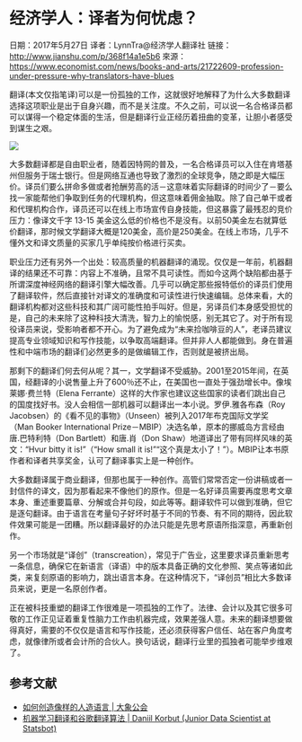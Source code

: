 # 经济学人：译者为何忧虑？

日期：2017年5月27日
译者：LynnTra@经济学人翻译社
链接：http://www.jianshu.com/p/368f14a1e5b6
來源：https://www.economist.com/news/books-and-arts/21722609-profession-under-pressure-why-translators-have-blues

翻译(本文仅指笔译)可以是一份孤独的工作，这就很好地解释了为什么大多数翻译选择这项职业是出于自身兴趣，而不是关注度。不久之前，可以说一名合格译员都可以谋得一个稳定体面的生活，但是翻译行业正经历着扭曲的变革，让胆小者感受到谋生之艰。

![](http://riboseyim-qiniu.riboseyim.com/NLP_20170527_BKD001.jpg)

大多数翻译都是自由职业者，随着因特网的普及，一名合格译员可以入住在肯塔基州但服务于瑞士银行。但是网络互通也导致了激烈的全球竞争，随之即是大幅压价。译员们要么拼命多做或者抢酬劳高的活－这意味着实际翻译的时间少了－要么找一家能帮他们争取到任务的代理机构，但这意味着佣金抽取。除了自己单干或者和代理机构合作，译员还可以在线上市场宣传自身技能，但这暴露了最残忍的竞价压力：像译文千字 13-15 美金这么低的价格也不是没有。以前50美金左右就算低价翻译，那时候文学翻译大概是120美金，高价是250美金。在线上市场，几乎不懂外文和译文质量的买家几乎单纯按价格进行买卖。

职业压力还有另外一个出处：较高质量的机器翻译的涌现。仅仅是一年前，机器翻译的结果还不可靠：内容上不准确，且常不具可读性。而如今这两个缺陷都由基于所谓深度神经网络的翻译引擎大幅改善。几乎可以确定那些报特低价的译员们使用了翻译软件，然后直接针对译文的准确度和可读性进行快速编辑。总体来看，大的翻译机构都对这些科技和其广阔可能性拍手叫好。但是，另译员们本身感受担忧的是，自己的未来除了这种科技大清洗，智力上的愉悦感，别无其它了。对于所有现役译员来说，受影响者都不开心。为了避免成为“未来捡咖啡豆的人”，老译员建议提高专业领域知识和写作技能，以争取高端翻译。但并非人人都能做到。身在普遍性和中端市场的翻译们必然更多的是做编辑工作，否则就是被挤出局。

那剩下的翻译们何去何从呢？其一，文学翻译不受威胁。2001至2015年间，在英国，经翻译的小说售量上升了600％还不止，在美国也一直处于强劲增长中。像埃莱娜·费兰特（Elena Ferrante）这样的大作家也建议这些国家的读者们跳出自己的国度找好书。没人会相信一部机器可以翻译出一本小说。罗伊.雅各布森（Roy Jacobsen）的《看不见的事物》（Unseen）被列入2017年布克国际文学奖（Man Booker International Prize－MBIP）决选名单，原本的挪威岛方言经由唐.巴特利特（Don Bartlett）和唐.肖（Don Shaw）地道译出了带有同样风味的英文：“Hvur bitty it is!”（“How small it is!”“这个真是太小了！”）。MBIP让本书原作者和译者共享奖金，认可了翻译事实上是一种创作。

大多数翻译属于商业翻译，但那也属于一种创作。高管们常常否定一份讲稿或者一封信件的译文，因为那看起来不像他们的原作。但是一名好译员需要再度思考文章本身、重述重要篇章、分解或合并句段，如此等等。翻译软件可以做到准确，但它是逐句翻译。由于语言在考量句子好坏时基于不同的节奏、有不同的期待，因此软件效果可能是一团糟。所以翻译最好的办法只能是先思考原语所指深意，再重新创作。

另一个市场就是“译创”（transcreation），常见于广告业，这里要求译员重新思考一条信息，确保它在新语言（译语）中的版本具备正确的文化参照、笑点等诸如此类，来复刻原语的影响力，跳出语言本身。在这种情况下，“译创员”相比大多数译员来说，更是一名原创作者。

正在被科技重塑的翻译工作很难是一项孤独的工作了。法律、会计以及其它很多可敬的工作正见证着重复性脑力工作由机器完成，效果差强人意。未来的翻译想要做得真好，需要的不仅仅是语言和写作技能，还必须获得客户信任、站在客户角度考虑，就像律所或者会计所的合伙人。换句话说，翻译行业里的孤独者可能举步维艰了。

## 参考文献
- [如何创造像样的人造语言 | 大象公会](https://mp.weixin.qq.com/s?__biz=MjM5NzQwNjcyMQ==&amp;mid=217093482&amp;idx=1&amp;sn=5f21c839968e588505d60fcba8d80a1a&amp;scene=1#rd)
- [机器学习翻译和谷歌翻译算法 | Daniil Korbut (Junior Data Scientist at Statsbot)](http://www.infoq.com/cn/news/2017/08/Machine-learning-Google-ranslati?utm_campaign=infoq_content&utm_source=infoq&utm_medium=feed&utm_term=global)
